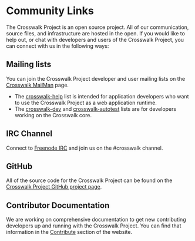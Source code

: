 # Community Links
The Crosswalk Project is an open source project. All of our communication, source files, and infrastructure are hosted in the open. If you would like to help out, or chat with developers and users of the Crosswalk Project, you can connect with us in the following ways:

## Mailing lists
You can join the Crosswalk Project developer and user mailing lists on the [Crosswalk MailMan](http://lists.crosswalk-project.org) page.

*   The [crosswalk-help](https://lists.crosswalk-project.org/mailman/listinfo/crosswalk-help) list is intended for application developers who want to use the Crosswalk Project as a web application runtime.
*   The [crosswalk-dev](https://lists.crosswalk-project.org/mailman/listinfo/crosswalk-dev) and [crosswalk-autotest](https://lists.crosswalk-project.org/mailman/listinfo/crosswalk-autotest) lists are for developers working on the Crosswalk core.

## IRC Channel
Connect to [Freenode IRC](irc://freenode.net) and join us on the #crosswalk channel.

## GitHub
All of the source code for the Crosswalk Project can be found on the [Crosswalk Project GitHub project page](http://github.com/crosswalk-project).

## Contributor Documentation
We are working on comprehensive documentation to get new contributing developers up and running with the Crosswalk Project. You can find that information in the [Contribute](/contribute) section of the website.
